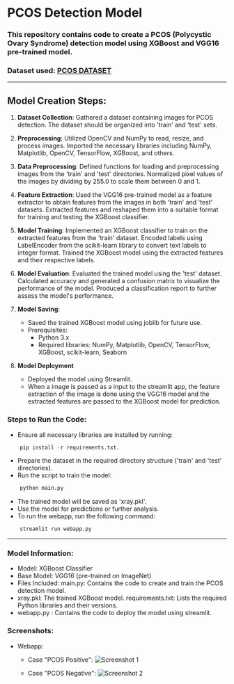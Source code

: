 # PCOS Detection Model

### This repository contains code to create a PCOS (Polycystic Ovary Syndrome) detection model using XGBoost and VGG16 pre-trained model.

### Dataset used: [PCOS DATASET](https://www.kaggle.com/datasets/anaghachoudhari/pcos-detection-using-ultrasound-images)

<hr>

## Model Creation Steps:

1. **Dataset Collection**:
   Gathered a dataset containing images for PCOS detection. The dataset should be organized into 'train' and 'test' sets.

2. **Preprocessing**:
   Utilized OpenCV and NumPy to read, resize, and process images.
   Imported the necessary libraries including NumPy, Matplotlib, OpenCV, TensorFlow, XGBoost, and others.

3. **Data Preprocessing**:
   Defined functions for loading and preprocessing images from the 'train' and 'test' directories.
   Normalized pixel values of the images by dividing by 255.0 to scale them between 0 and 1.

4. **Feature Extraction**:
   Used the VGG16 pre-trained model as a feature extractor to obtain features from the images in both 'train' and 'test' datasets.
   Extracted features and reshaped them into a suitable format for training and testing the XGBoost classifier.

5. **Model Training**:
   Implemented an XGBoost classifier to train on the extracted features from the 'train' dataset.
   Encoded labels using LabelEncoder from the scikit-learn library to convert text labels to integer format.
   Trained the XGBoost model using the extracted features and their respective labels.

6. **Model Evaluation**:
   Evaluated the trained model using the 'test' dataset.
   Calculated accuracy and generated a confusion matrix to visualize the performance of the model.
   Produced a classification report to further assess the model's performance.

7. **Model Saving**:

   - Saved the trained XGBoost model using joblib for future use.
   - Prerequisites:
     - Python 3.x
     - Required libraries: NumPy, Matplotlib, OpenCV, TensorFlow, XGBoost, scikit-learn, Seaborn

8. **Model Deployment**
   - Deployed the model using Streamlit.
   - When a image is passed as a input to the streamlit app, the feature extraction of the image is done using the VGG16 model and the extracted features are passed to the XGBoost model for prediction.

### Steps to Run the Code:

- Ensure all necessary libraries are installed by running:

```python
    pip install -r requirements.txt.
```

- Prepare the dataset in the required directory structure ('train' and 'test' directories).
- Run the script to train the model:

```python
    python main.py
```

- The trained model will be saved as 'xray.pkl'.
- Use the model for predictions or further analysis.
- To run the webapp, run the following command:

```python
    streamlit run webapp.py
```

<hr>

### Model Information:

- Model: XGBoost Classifier
- Base Model: VGG16 (pre-trained on ImageNet)
- Files Included:
  main.py: Contains the code to create and train the PCOS detection model.
- xray.pkl: The trained XGBoost model.
  requirements.txt: Lists the required Python libraries and their versions.
- webapp.py : Contains the code to deploy the model using streamlit.

### Screenshots:

- Webapp:

  - Case "PCOS Positive":
    ![Screenshot 1](./screenshots/screenshot1.png)

  - Case "PCOS Negative":
    ![Screenshot 2](./screenshots/screenshot2.png)
